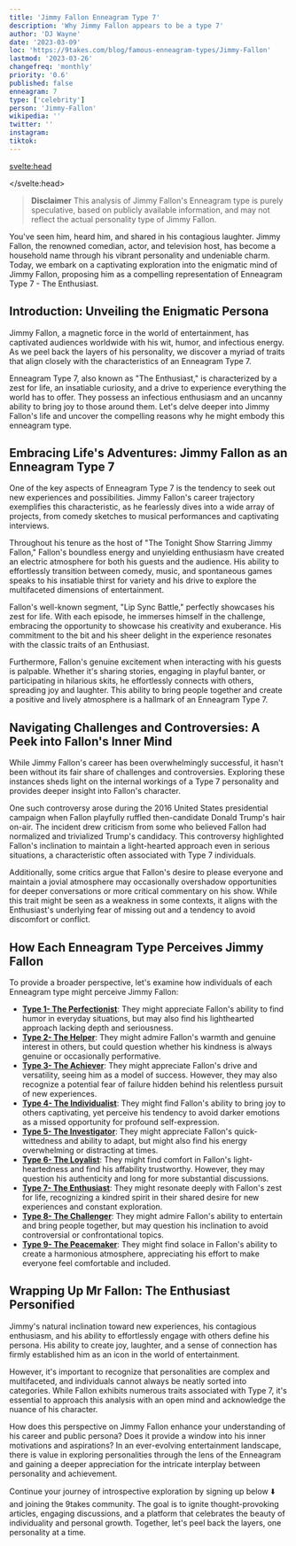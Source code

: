 ```yaml
---
title: 'Jimmy Fallon Enneagram Type 7'
description: 'Why Jimmy Fallon appears to be a type 7'
author: 'DJ Wayne'
date: '2023-03-09'
loc: 'https://9takes.com/blog/famous-enneagram-types/Jimmy-Fallon'
lastmod: '2023-03-26'
changefreq: 'monthly'
priority: '0.6'
published: false
enneagram: 7
type: ['celebrity']
person: 'Jimmy-Fallon'
wikipedia: ''
twitter: ''
instagram:
tiktok:
---
```


<svelte:head>

</svelte:head>
<!-- <script>
	import  PopCard  from "../../../lib/components/atoms/PopCard.svelte";
</script>
<div
	style="display: flex;
    justify-content: center;
    margin: 1rem 0;
	"
>
	<PopCard
		image={`/types/6s/${'Jimmy Fallon'}.webp`}
		showIcon={false}
		displayText="Jimmy Fallon"
		subtext=""
	/>
</div> -->

> **Disclaimer** This analysis of Jimmy Fallon's Enneagram type is purely speculative, based on publicly available information, and may not reflect the actual personality type of Jimmy Fallon.

<p class="firstLetter">You've seen him, heard him, and shared in his contagious laughter. Jimmy Fallon, the renowned comedian, actor, and television host, has become a household name through his vibrant personality and undeniable charm. Today, we embark on a captivating exploration into the enigmatic mind of Jimmy Fallon, proposing him as a compelling representation of Enneagram Type 7 - The Enthusiast.</p>

## Introduction: Unveiling the Enigmatic Persona

Jimmy Fallon, a magnetic force in the world of entertainment, has captivated audiences worldwide with his wit, humor, and infectious energy. As we peel back the layers of his personality, we discover a myriad of traits that align closely with the characteristics of an Enneagram Type 7.

Enneagram Type 7, also known as "The Enthusiast," is characterized by a zest for life, an insatiable curiosity, and a drive to experience everything the world has to offer. They possess an infectious enthusiasm and an uncanny ability to bring joy to those around them. Let's delve deeper into Jimmy Fallon's life and uncover the compelling reasons why he might embody this enneagram type.

## Embracing Life's Adventures: Jimmy Fallon as an Enneagram Type 7

One of the key aspects of Enneagram Type 7 is the tendency to seek out new experiences and possibilities. Jimmy Fallon's career trajectory exemplifies this characteristic, as he fearlessly dives into a wide array of projects, from comedy sketches to musical performances and captivating interviews.

Throughout his tenure as the host of "The Tonight Show Starring Jimmy Fallon," Fallon's boundless energy and unyielding enthusiasm have created an electric atmosphere for both his guests and the audience. His ability to effortlessly transition between comedy, music, and spontaneous games speaks to his insatiable thirst for variety and his drive to explore the multifaceted dimensions of entertainment.

Fallon's well-known segment, "Lip Sync Battle," perfectly showcases his zest for life. With each episode, he immerses himself in the challenge, embracing the opportunity to showcase his creativity and exuberance. His commitment to the bit and his sheer delight in the experience resonates with the classic traits of an Enthusiast.

Furthermore, Fallon's genuine excitement when interacting with his guests is palpable. Whether it's sharing stories, engaging in playful banter, or participating in hilarious skits, he effortlessly connects with others, spreading joy and laughter. This ability to bring people together and create a positive and lively atmosphere is a hallmark of an Enneagram Type 7.

## Navigating Challenges and Controversies: A Peek into Fallon's Inner Mind

While Jimmy Fallon's career has been overwhelmingly successful, it hasn't been without its fair share of challenges and controversies. Exploring these instances sheds light on the internal workings of a Type 7 personality and provides deeper insight into Fallon's character.

One such controversy arose during the 2016 United States presidential campaign when Fallon playfully ruffled then-candidate Donald Trump's hair on-air. The incident drew criticism from some who believed Fallon had normalized and trivialized Trump's candidacy. This controversy highlighted Fallon's inclination to maintain a light-hearted approach even in serious situations, a characteristic often associated with Type 7 individuals.

Additionally, some critics argue that Fallon's desire to please everyone and maintain a jovial atmosphere may occasionally overshadow opportunities for deeper conversations or more critical commentary on his show. While this trait might be seen as a weakness in some contexts, it aligns with the Enthusiast's underlying fear of missing out and a tendency to avoid discomfort or conflict.

## How Each Enneagram Type Perceives Jimmy Fallon

To provide a broader perspective, let's examine how individuals of each Enneagram type might perceive Jimmy Fallon:

- **[Type 1- The Perfectionist](/blog/enneagram/enneagram-type-1)**: They might appreciate Fallon's ability to find humor in everyday situations, but may also find his lighthearted approach lacking depth and seriousness.
- **[Type 2- The Helper](/blog/enneagram/enneagram-type-2)**: They might admire Fallon's warmth and genuine interest in others, but could question whether his kindness is always genuine or occasionally performative.
- **[Type 3- The Achiever](/blog/enneagram/enneagram-type-3)**: They might appreciate Fallon's drive and versatility, seeing him as a model of success. However, they may also recognize a potential fear of failure hidden behind his relentless pursuit of new experiences.
- **[Type 4- The Individualist](/blog/enneagram/enneagram-type-4)**: They might find Fallon's ability to bring joy to others captivating, yet perceive his tendency to avoid darker emotions as a missed opportunity for profound self-expression.
- **[Type 5- The Investigator](/blog/enneagram/enneagram-type-5)**: They might appreciate Fallon's quick-wittedness and ability to adapt, but might also find his energy overwhelming or distracting at times.
- **[Type 6- The Loyalist](/blog/enneagram/enneagram-type-6)**: They might find comfort in Fallon's light-heartedness and find his affability trustworthy. However, they may question his authenticity and long for more substantial discussions.
- **[Type 7- The Enthusiast](/blog/enneagram/enneagram-type-7)**: They might resonate deeply with Fallon's zest for life, recognizing a kindred spirit in their shared desire for new experiences and constant exploration.
- **[Type 8- The Challenger](/blog/enneagram/enneagram-type-8)**: They might admire Fallon's ability to entertain and bring people together, but may question his inclination to avoid controversial or confrontational topics.
- **[Type 9- The Peacemaker](/blog/enneagram/enneagram-type-9)**: They might find solace in Fallon's ability to create a harmonious atmosphere, appreciating his effort to make everyone feel comfortable and included.

## Wrapping Up Mr Fallon: The Enthusiast Personified

Jimmy's natural inclination toward new experiences, his contagious enthusiasm, and his ability to effortlessly engage with others define his persona. His ability to create joy, laughter, and a sense of connection has firmly established him as an icon in the world of entertainment.

However, it's important to recognize that personalities are complex and multifaceted, and individuals cannot always be neatly sorted into categories. While Fallon exhibits numerous traits associated with Type 7, it's essential to approach this analysis with an open mind and acknowledge the nuance of his character.

How does this perspective on Jimmy Fallon enhance your understanding of his career and public persona? Does it provide a window into his inner motivations and aspirations? In an ever-evolving entertainment landscape, there is value in exploring personalities through the lens of the Enneagram and gaining a deeper appreciation for the intricate interplay between personality and achievement.

Continue your journey of introspective exploration by signing up below ⬇️ and joining the 9takes community. The goal is to ignite thought-provoking articles, engaging discussions, and a platform that celebrates the beauty of individuality and personal growth. Together, let's peel back the layers, one personality at a time.
